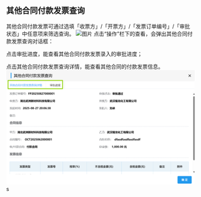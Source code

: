 ## 其他合同付款发票查询
其他合同付款发票可通过选填「收票方」/「开票方」/「发票订单编号」/「审批状态」中任意项来筛选查询。
![图片](../../.vuepress/publicimages/others/other8.png)
点击“操作”栏下的<kbd>查看</kbd>，会弹出其他合同付款发票查询对话框：

点击<kbd>审批进度</kbd>，能查看其他合同付款发票录入的审批进度；

点击<kbd>其他合同付款发票查询详情</kbd>，能查看其他合同的付款发票信息。
![图片](../../.vuepress/public/images/others/other9.png)s